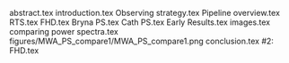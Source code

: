abstract.tex
introduction.tex
Observing strategy.tex
Pipeline overview.tex
RTS.tex
FHD.tex
Bryna PS.tex
Cath PS.tex
Early Results.tex
images.tex
comparing power spectra.tex
figures/MWA_PS_compare1/MWA_PS_compare1.png
conclusion.tex
#2: FHD.tex
